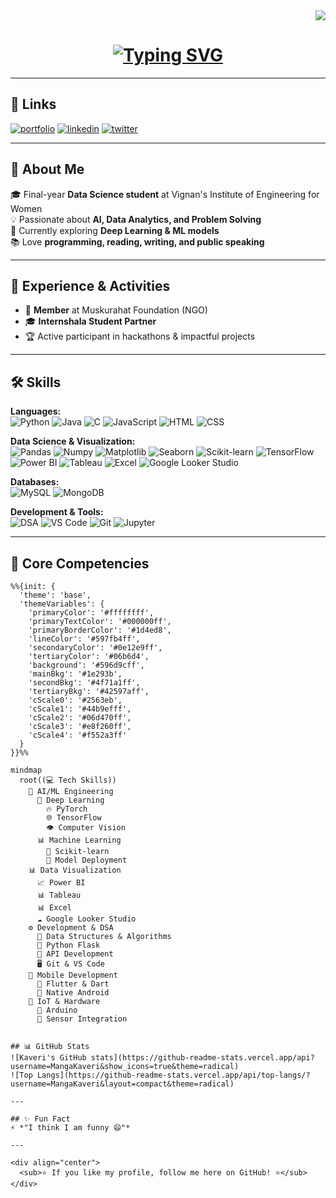 <!-- Profile Visitors -->
<div align="right">
  <img src="https://visitor-badge.laobi.icu/badge?page_id=MangaKaveri.MangaKaveri&left_text=Profile%20Views" />
</div>

<h1 align="center">
  <a href="https://git.io/typing-svg">
    <img src="https://readme-typing-svg.demolab.com?font=Merriweather&weight=900&size=35&pause=1000&color=2CB3F7&center=true&vCenter=true&width=600&height=70&lines=Hi+There+%F0%9F%91%8B;I'm+Kaveri+Manga!;Aspiring+Data+Scientist+%F0%9F%8C%9F;Tech+Explorer+%F0%9F%9A%80;Always+Learning+%F0%9F%93%9A" alt="Typing SVG" />
  </a>
</h1>

---

## 🔗 Links
[![portfolio](https://img.shields.io/badge/My_Portfolio-000?style=for-the-badge&logo=ko-fi&logoColor=white)](https://linktr.ee/MangaKaveri)
[![linkedin](https://img.shields.io/badge/LinkedIn-0A66C2?style=for-the-badge&logo=linkedin&logoColor=white)](https://www.linkedin.com/in/mangakaveri)
[![twitter](https://img.shields.io/badge/Twitter-1DA1F2?style=for-the-badge&logo=twitter&logoColor=white)](https://x.com/MangaKaveri)

---

## 🚀 About Me
🎓 Final-year **Data Science student** at Vignan's Institute of Engineering for Women  
💡 Passionate about **AI, Data Analytics, and Problem Solving**  
🌱 Currently exploring **Deep Learning & ML models**  
📚 Love **programming, reading, writing, and public speaking**  

---

## 🌟 Experience & Activities
- 🤝 **Member** at Muskurahat Foundation (NGO)  
- 🎓 **Internshala Student Partner**  
- 🏆 Active participant in hackathons & impactful projects  

---

## 🛠 Skills

**Languages:**  
![Python](https://img.shields.io/badge/Python-3776AB?style=for-the-badge&logo=python&logoColor=white)
![Java](https://img.shields.io/badge/Java-ED8B00?style=for-the-badge&logo=openjdk&logoColor=white)
![C](https://img.shields.io/badge/C-00599C?style=for-the-badge&logo=c&logoColor=white)
![JavaScript](https://img.shields.io/badge/JavaScript-323330?style=for-the-badge&logo=javascript&logoColor=F7DF1E)
![HTML](https://img.shields.io/badge/HTML5-E34F26?style=for-the-badge&logo=html5&logoColor=white)
![CSS](https://img.shields.io/badge/CSS3-1572B6?style=for-the-badge&logo=css3&logoColor=white)

**Data Science & Visualization:**  
![Pandas](https://img.shields.io/badge/Pandas-150458?style=for-the-badge&logo=pandas&logoColor=white)
![Numpy](https://img.shields.io/badge/Numpy-013243?style=for-the-badge&logo=numpy&logoColor=white)
![Matplotlib](https://img.shields.io/badge/Matplotlib-005C5C?style=for-the-badge&logo=plotly&logoColor=white)
![Seaborn](https://img.shields.io/badge/Seaborn-0099CC?style=for-the-badge)
![Scikit-learn](https://img.shields.io/badge/Scikit--learn-F7931E?style=for-the-badge&logo=scikitlearn&logoColor=white)
![TensorFlow](https://img.shields.io/badge/TensorFlow-FF6F00?style=for-the-badge&logo=tensorflow&logoColor=white)
![Power BI](https://img.shields.io/badge/PowerBI-F2C811?style=for-the-badge&logo=powerbi&logoColor=black)
![Tableau](https://img.shields.io/badge/Tableau-E97627?style=for-the-badge&logo=tableau&logoColor=white)
![Excel](https://img.shields.io/badge/Excel-217346?style=for-the-badge&logo=microsoftexcel&logoColor=white)
![Google Looker Studio](https://img.shields.io/badge/Looker_Studio-4285F4?style=for-the-badge&logo=google&logoColor=white)

**Databases:**  
![MySQL](https://img.shields.io/badge/MySQL-4479A1?style=for-the-badge&logo=mysql&logoColor=white)
![MongoDB](https://img.shields.io/badge/MongoDB-4EA94B?style=for-the-badge&logo=mongodb&logoColor=white)

**Development & Tools:**  
![DSA](https://img.shields.io/badge/DSA-0A66C2?style=for-the-badge&logo=codeforces&logoColor=white)
![VS Code](https://img.shields.io/badge/VSCode-0078d7?style=for-the-badge&logo=visual-studio-code&logoColor=white)
![Git](https://img.shields.io/badge/Git-F05033?style=for-the-badge&logo=git&logoColor=white)
![Jupyter](https://img.shields.io/badge/Jupyter-F37626?style=for-the-badge&logo=jupyter&logoColor=white)

---

## 🧠 **Core Competencies**

```mermaid
%%{init: {
  'theme': 'base',
  'themeVariables': {
    'primaryColor': '#ffffffff',
    'primaryTextColor': '#000000ff',
    'primaryBorderColor': '#1d4ed8',
    'lineColor': '#597fb4ff',
    'secondaryColor': '#0e12e9ff',
    'tertiaryColor': '#06b6d4',
    'background': '#596d9cff',
    'mainBkg': '#1e293b',
    'secondBkg': '#4f71a1ff',
    'tertiaryBkg': '#42597aff',
    'cScale0': '#2563eb',
    'cScale1': '#44b9efff',
    'cScale2': '#06d470ff',
    'cScale3': '#e8f260ff',
    'cScale4': '#f552a3ff'
  }
}}%%

mindmap
  root((💻 Tech Skills))
    🤖 AI/ML Engineering
      🧠 Deep Learning
        🔥 PyTorch
        🌐 TensorFlow
        👁️ Computer Vision
      📊 Machine Learning
        🔬 Scikit-learn
        🚀 Model Deployment
    📊 Data Visualization
      📈 Power BI
      📊 Tableau
      📊 Excel
      ☁️ Google Looker Studio
    ⚙️ Development & DSA
      📝 Data Structures & Algorithms
      🐍 Python Flask
      🔌 API Development
      🖥️ Git & VS Code
    📱 Mobile Development
      🎨 Flutter & Dart
      🤖 Native Android
    🔧 IoT & Hardware
      🤖 Arduino
      📡 Sensor Integration


## 📊 GitHub Stats
![Kaveri's GitHub stats](https://github-readme-stats.vercel.app/api?username=MangaKaveri&show_icons=true&theme=radical)
![Top Langs](https://github-readme-stats.vercel.app/api/top-langs/?username=MangaKaveri&layout=compact&theme=radical)

---

## ✨ Fun Fact
⚡ *"I think I am funny 😄"*  

---

<div align="center">
  <sub>⭐ If you like my profile, follow me here on GitHub! ⭐</sub>
</div>
